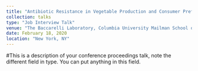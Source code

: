 ```yaml
---
title: "Antibiotic Resistance in Vegetable Production and Consumer Preferences"
collection: talks
type: "Job Interview Talk"
venue: "The Baccarelli Laboratory, Columbia University Mailman School of Public Health"
date: February 18, 2020
location: "New York, NY"
---
```


#This is a description of your conference proceedings talk, note the different field in type. You can put anything in this field.
